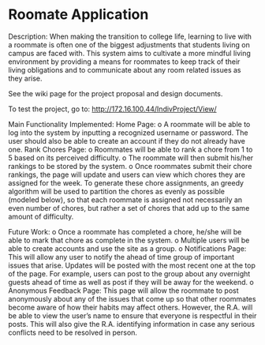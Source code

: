 # Roomate Application

Description: When making the transition to college life, learning to live with a roommate is often one of the biggest adjustments that students living on campus are faced with. This system aims to cultivate a more mindful living environment by providing a means for roommates to keep track of their living obligations and to communicate about any room related issues as they arise. 

See the wiki page for the project proposal and design documents.

To test the project, go to: 
http://172.16.100.44/IndivProject/View/

Main Functionality Implemented: 
Home Page: 
o	A roommate will be able to log into the system by inputting a recognized username or password. The user should also be able to create an account if they do not already have one.
Rank Chores Page: 
o	Roommates will be able to rank a chore from 1 to 5 based on its perceived difficulty.
o	The roommate will then submit his/her rankings to be stored by the system.
o	Once roommates submit their chore rankings, the page will update and users can view which chores they are assigned for the week. To generate these chore assignments, an greedy algorithm will be used to partition the chores as evenly as possible (modeled below), so that each roommate is assigned not necessarily an even number of chores, but rather a set of chores that add up to the same amount of difficulty.

Future Work: 
o	Once a roommate has completed a chore, he/she will be able to mark that chore as complete in the system.
o	Multiple users will be able to create accounts and use the site as a group. 
o	Notifications Page: This will allow any user to notify the ahead of time group of important issues that arise. Updates will be posted with the most recent one at the top of the page. For example, users can post to the group about any overnight guests ahead of time as well as post if they will be away for the weekend.
o	Anonymous Feedback Page: This page will allow the roommate to post anonymously about any of the issues that come up so that other roommates become aware of how their habits may affect others. However, the R.A. will be able to view the user’s name to ensure that everyone is respectful in their posts. This will also give the R.A. identifying information in case any serious conflicts need to be resolved in person. 

